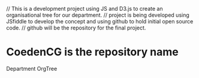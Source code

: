 // This is a development project using JS and D3.js to create an organisational tree for our department.
// project is being developed using JSfiddle to develop the concept and using github to hold initial open source code.
// github will be the repository for the final project.

# CoedenCG is the repository name
Department OrgTree
